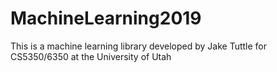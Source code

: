 # MachineLearning2019

This is a machine learning library developed by Jake Tuttle for CS5350/6350 at the University of Utah

